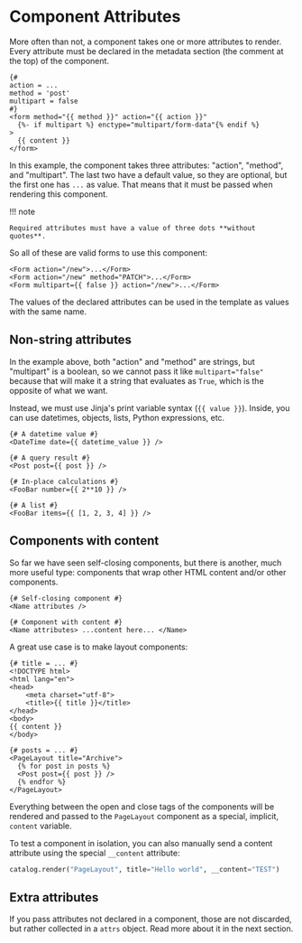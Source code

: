 # Component Attributes

More often than not, a component takes one or more attributes to render. Every attribute must be declared in the metadata section (the comment at the top) of the component.

```html+jinja title="components/Form.html.jinja"
{#
action = ...
method = 'post'
multipart = false
#}
<form method="{{ method }}" action="{{ action }}"
  {%- if multipart %} enctype="multipart/form-data"{% endif %}
>
  {{ content }}
</form>
```

In this example, the component takes three attributes: "action", "method", and "multipart". The last two have a default value, so they are optional, but the first one has `...` as value. That means that it must be passed when rendering this component.

!!! note

    Required attributes must have a value of three dots **without quotes**.

So all of these are valid forms to use this component:

```html+jinja
<Form action="/new">...</Form>
<Form action="/new" method="PATCH">...</Form>
<Form multipart={{ false }} action="/new">...</Form>
```

The values of the declared attributes can be used in the template as values with the same name.


## Non-string attributes

In the example above, both "action" and "method" are strings, but "multipart" is a boolean, so we cannot pass it like `multipart="false"`
because that will make it a string that evaluates as `True`, which is the opposite of what we want.

Instead, we must use Jinja's print variable syntax (`{{ value }}`). Inside, you can use datetimes, objects, lists, Python expressions, etc.

```html+jinja
{# A datetime value #}
<DateTime date={{ datetime_value }} />

{# A query result #}
<Post post={{ post }} />

{# In-place calculations #}
<FooBar number={{ 2**10 }} />

{# A list #}
<FooBar items={{ [1, 2, 3, 4] }} />
```


## Components with content

So far we have seen self-closing components, but there is another, much more useful type: components that wrap other HTML content and/or other components.

```html+jinja
{# Self-closing component #}
<Name attributes />

{# Component with content #}
<Name attributes> ...content here... </Name>
```

A great use case is to make layout components:

```html+jinja title="components/PageLayout.html.jinja"
{# title = ... #}
<!DOCTYPE html>
<html lang="en">
<head>
	<meta charset="utf-8">
	<title>{{ title }}</title>
</head>
<body>
{{ content }}
</body>
```

```html+jinja title="components/ArchivePage.html.jinja"
{# posts = ... #}
<PageLayout title="Archive">
  {% for post in posts %}
  <Post post={{ post }} />
  {% endfor %}
</PageLayout>
```

Everything between the open and close tags of the components will be rendered and passed to the `PageLayout` component as a special, implicit, `content` variable.

To test a component in isolation, you can also manually send a content attribute using the special `__content` attribute:

```python
catalog.render("PageLayout", title="Hello world", __content="TEST")
```

## Extra attributes

If you pass attributes not declared in a component, those are not discarded, but rather collected in a `attrs` object. Read more about it in the next section.
